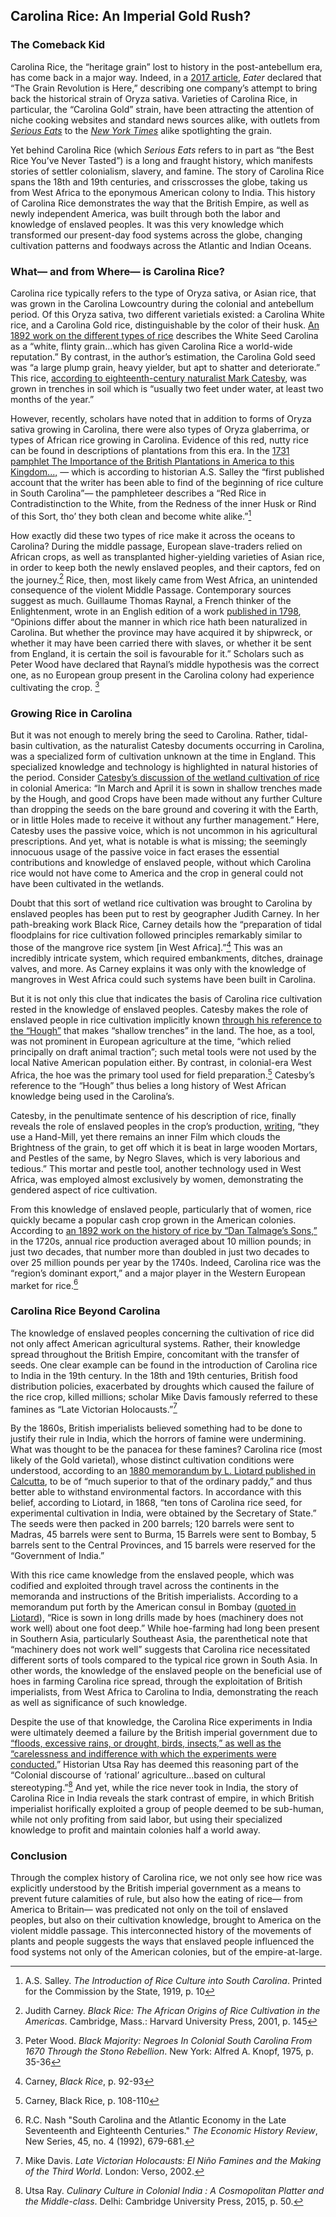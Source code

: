 <var data-essay
title="Carolina Rice"
data-banner="https://images.nypl.org/index.php?id=G92F023_016F&t=w"
data-layout="vtl"
data-num-maps="9"
data-num-images="6"
data-num-specimens="1"
data-num-primary-sources="7"
data-author="Julia Fine"></var>


<var title="American Civil War" id="Q8676" data-aliases="Civil War"></var>
<var title="South Carolina Lowcountry" id="Q3885311" data-aliases="Carolina Lowcountry"></var>
<var title="Oryza sativa" id="Q161426"></var>
<var title="Mark Catesby" id="Q334914" data-aliases="Catesby"></var>
<var title="Oryza glaberrima" id="Q2670252"></var>
<var title="Conditions of the slave trade" id="Q2500942" data-aliases="Middle Passage"></var>
<var title="Guillaume Thomas François Raynal" id="Q727782" data-aliases="Guillaume Thomas Raynal"></var>
<var title="cash crop" id="Q932139"></var>


## Carolina Rice: An Imperial Gold Rush? 

### The Comeback Kid
  
Carolina Rice, the “heritage grain” lost to history in the post-antebellum era, has come back in a major way. Indeed, in a [2017 article](https://www.eater.com/ad/15973794/carolina-gold-rice-heritage-grains), _Eater_ declared that “The Grain Revolution is Here,” describing one company’s attempt to bring back the historical strain of Oryza sativa. Varieties of Carolina Rice, in particular, the “Carolina Gold” strain, have been attracting the attention of niche cooking websites and standard news sources alike, with outlets from [_Serious Eats_](https://www.seriouseats.com/2016/05/carolina-gold-heirloom-rice-anson-mills.html) to the [_New York Times_](https://www.nytimes.com/2018/02/13/dining/hill-rice-slave-history.html?auth=login-email&login=email) alike spotlighting the grain.
<var data-primary="image"></var>
<var data-image id="wiki-commons-1" title="Illustration of Rice and the Rice-Bird in the Carolina Colony, 1754" data-url="https://upload.wikimedia.org/wikipedia/commons/thumb/d/d7/The-rice-bird.jpg/1600px-The-rice-bird.jpg"></var>

Yet behind Carolina Rice (which _Serious Eats_ refers to in part as “the Best Rice You’ve Never Tasted”) is a long and fraught history, which manifests stories of settler colonialism, slavery, and famine. The story of Carolina Rice spans the 18th and 19th centuries, and crisscrosses the globe, taking us from West Africa to the eponymous American colony to India. This history of Carolina Rice demonstrates the way that the British Empire, as well as newly independent America, was built through both the labor and knowledge of enslaved peoples. It was this very knowledge which transformed our present-day food systems across the globe, changing cultivation patterns and foodways across the Atlantic and Indian Oceans.
 <var data-map title="carolina rice points" data-center="23.688939, 78.678650" data-zoom="1"></var>
<var data-map-layer
	title="The Story of Carolina Rice"
	data-type="geojson"
	data-url="https://jstor-labs.github.io/plant-humanities/geojson/carolina rice points.json"
	data-active="true"></var>

 
### What— and from Where— is Carolina Rice?

  

Carolina rice typically refers to the type of Oryza sativa, or Asian rice, that was grown in the Carolina Lowcountry during the colonial and antebellum period. Of this Oryza sativa, two different varietials existed: a Carolina White rice, and a Carolina Gold rice, distinguishable by the color of their husk. [An 1892 work on the different types of rice](https://www.biodiversitylibrary.org/item/82844#page/27/mode/1up) describes the White Seed Carolina as a “white, flinty grain...which has given Carolina Rice a world-wide reputation.” By contrast, in the author’s estimation, the Carolina Gold seed was “a large plump grain, heavy yielder, but apt to shatter and deteriorate.” This rice, [according to eighteenth-century naturalist Mark Catesby](https://www.biodiversitylibrary.org/pageimage/38993744), was grown in trenches in soil which is “usually two feet under water, at least two months of the year.”
<var data-map title="lowcountry" data-center="32.779411, -79.943708" data-zoom="7"></var>
<var data-map-layer
	data-type="geojson"
	data-url="https://jstor-labs.github.io/plant-humanities/geojson/lowcountry.json"
	data-active="true"></var>

However, recently, scholars have noted that in addition to forms of Oryza sativa growing in Carolina, there were also types of Oryza glaberrima, or types of African rice growing in Carolina. Evidence of this red, nutty rice can be found in descriptions of plantations from this era. In the [1731 pamphlet The Importance of the British Plantations in America to this Kingdom...,](https://archive.org/details/importanceofbrit00hall/page/n6/mode/2up) — which is according to historian A.S. Salley the “first published account that the writer has been able to find of the beginning of rice culture in South Carolina”— the pamphleteer describes a “Red Rice in Contradistinction to the White, from the Redness of the inner Husk or Rind of this Sort, tho’ they both clean and become white alike.”[^ref1]
<var data-map title="west africa" data-center="12.586420, -8.107447" data-zoom="3"></var>
<var data-map-layer
	title="The Origins of Oryza glaberrima"
	data-type="geojson"
	data-url="https://jstor-labs.github.io/plant-humanities/geojson/west africa.json"
	data-active="true"></var>

How exactly did these two types of rice make it across the oceans to Carolina? During the middle passage, European slave-traders relied on African crops, as well as transplanted higher-yielding varieties of Asian rice, in order to keep both the newly enslaved peoples, and their captors, fed on the journey.[^ref2] Rice, then, most likely came from West Africa, an unintended consequence of the violent Middle Passage. Contemporary sources suggest as much. Guillaume Thomas Raynal, a French thinker of the Enlightenment, wrote in an English edition of a work [published in 1798](https://books.google.com/books?id=0YdaAAAAYAAJ&pg=PA402&lpg=PA402&dq=Opinions+differ+about+the+manner+in+which+rice+hath+been+naturalized+in+Carolina.+But+whether+the+province+may+have+acquired+it+by+shipwreck,+or+whether+it+may+have+been+carried+there+with+slaves,+or+whether+it+be+sent+from+England,+it+is+certain+the+soil+is+favourable+for+it.&source=bl&ots=SguqqW9ojc&sig=ACfU3U2wQdmA9nVXPAvoG8_IMxBvjq0N2Q&hl=en&sa=X&ved=2ahUKEwisrpuxwPfoAhVsmXIEHa3NDhsQ6AEwAHoECAsQKQ#v=onepage&q&f=false), “Opinions differ about the manner in which rice hath been naturalized in Carolina. But whether the province may have acquired it by shipwreck, or whether it may have been carried there with slaves, or whether it be sent from England, it is certain the soil is favourable for it.” Scholars such as Peter Wood have declared that Raynal’s middle hypothesis was the correct one, as no European group present in the Carolina colony had experience cultivating the crop. [^ref3]
  <var data-map title="middle_passage" data-center="32.301289, -64.649329" data-zoom="1"></var>
<var data-map-layer
	data-type="geojson"
	data-url="https://jstor-labs.github.io/plant-humanities/geojson/middle_passage.json"
	data-active="true"></var>

### Growing Rice in Carolina

  

But it was not enough to merely bring the seed to Carolina. Rather, tidal-basin cultivation, as the naturalist Catesby documents occurring in Carolina, was a specialized form of cultivation unknown at the time in England. This specialized knowledge and technology is highlighted in natural histories of the period. Consider [Catesby’s discussion of the wetland cultivation of rice](https://www.biodiversitylibrary.org/item/120381#page/41/mode/1up) in colonial America: “In March and April it is sown in shallow trenches made by the Hough, and good Crops have been made without any further Culture than dropping the seeds on the bare ground and covering it with the Earth, or in little Holes made to receive it without any further management.” Here, Catesby uses the passive voice, which is not uncommon in his agricultural prescriptions. And yet, what is notable is what is missing; the seemingly innocuous usage of the passive voice in fact erases the essential contributions and knowledge of enslaved people, without which Carolina rice would not have come to America and the crop in general could not have been cultivated in the wetlands.
 <var data-primary="image"></var>
<var data-image id="nypl-1235183" title="Late 19th-Century Drawing of the Rice Planting Process on a Carolina Plantation" data-fit="cover" data-url="https://images.nypl.org/index.php?id=1235183&t=w"></var>

Doubt that this sort of wetland rice cultivation was brought to Carolina by enslaved peoples has been put to rest by geographer Judith Carney. In her path-breaking work Black Rice, Carney details how the “preparation of tidal floodplains for rice cultivation followed principles remarkably similar to those of the mangrove rice system [in West Africa].”[^ref4] This was an incredibly intricate system, which required embankments, ditches, drainage valves, and more. As Carney explains it was only with the knowledge of mangroves in West Africa could such systems have been built in Carolina.
<var data-primary="image"></var>
<var data-image id="nypl-G92F023_003F" title="Photograph of a Wetland-Cultivated Carolina Rice Field" data-fit="cover" data-url="https://images.nypl.org/index.php?id=G92F023_003F&t=w"></var>


But it is not only this clue that indicates the basis of Carolina rice cultivation rested in the knowledge of enslaved peoples. Catesby makes the role of enslaved people in rice cultivation implicitly known [through his reference to the “Hough”](https://www.biodiversitylibrary.org/item/120381#page/41/mode/1up) that makes “shallow trenches” in the land. The hoe, as a tool, was not prominent in European agriculture at the time, “which relied principally on draft animal traction”; such metal tools were not used by the local Native American population either. By contrast, in colonial-era West Africa, the hoe was the primary tool used for field preparation.[^ref5] Catesby’s reference to the “Hough” thus belies a long history of West African knowledge being used in the Carolina’s.
<var data-primary="image"></var>
<var data-image id="nypl-1149814" title="1913 Drawing by Rice Planter Elizabeth Pringle" data-fit="contain" data-url="https://images.nypl.org/index.php?id=1149814&t=w"></var>

Catesby, in the penultimate sentence of his description of rice, finally reveals the role of enslaved peoples in the crop’s production, [writing](https://www.biodiversitylibrary.org/item/120381#page/41/mode/1up), “they use a Hand-Mill, yet there remains an inner Film which clouds the Brightness of the grain, to get off which it is beat in large wooden Mortars, and Pestles of the same, by Negro Slaves, which is very laborious and tedious.” This mortar and pestle tool, another technology used in West Africa, was employed almost exclusively by women, demonstrating the gendered aspect of rice cultivation.
<var data-primary="image"></var>
<var data-image id="nypl-1212087" title="1913 Drawing by Rice Planter Elizabeth Pringle" data-fit="contain" data-url="https://images.nypl.org/index.php?id=1212087&t=w" ></var>

From this knowledge of enslaved people, particularly that of women, rice quickly became a popular cash crop grown in the American colonies. According to [an 1892 work on the history of rice by “Dan Talmage’s Sons,”](https://www.biodiversitylibrary.org/item/82844#page/18/mode/1up) in the 1720s, annual rice production averaged about 10 million pounds; in just two decades, that number more than doubled in just two decades to over 25 million pounds per year by the 1740s. Indeed, Carolina rice was the “region’s dominant export,” and a major player in the Western European market for rice.[^ref6]
<var data-primary="image"></var>
<var data-image id="bhl-25670373" title="Production of Rice in America from 1720-1889" data-fit="contain" data-url="https://www.biodiversitylibrary.org/pageimage/25670373"></var>

  
  

### Carolina Rice Beyond Carolina

  The knowledge of enslaved peoples concerning the cultivation of rice did not only affect American agricultural systems. Rather, their knowledge spread throughout the British Empire, concomitant with the transfer of seeds. One clear example can be found in the introduction of Carolina rice to India in the 19th century. In the 18th and 19th centuries, British food distribution policies, exacerbated by droughts which caused the failure of the rice crop, killed millions; scholar Mike Davis famously referred to these famines as “Late Victorian Holocausts.”[^ref7]
<var data-map title="carolina_rice_transfers" data-center="12.586420, -8.107447" data-zoom="2"></var>
<var data-map-layer
	data-type="geojson"
	data-url="https://jstor-labs.github.io/plant-humanities/geojson/carolina_rice_transfer.json"
	data-active="true"></var>

By the 1860s, British imperialists believed something had to be done to justify their rule in India, which the horrors of famine were undermining. What was thought to be the panacea for these famines? Carolina rice (most likely of the Gold varietal), whose distinct cultivation conditions were understood, according to an [1880 memorandum by L. Liotard published in Calcutta](https://books.google.com/books?id=icUIAAAAQAAJ&pg=PA77&dq=carolina+rice+bengal&hl=en&newbks=1&newbks_redir=0&sa=X&ved=2ahUKEwiN1ayK1eDoAhWGgnIEHfpLCokQ6AEwAHoECAIQAg#v=onepage&q&f=false), to be of “much superior to that of the ordinary paddy,” and thus better able to withstand environmental factors. In accordance with this belief, according to Liotard, in 1868, “ten tons of Carolina rice seed, for experimental cultivation in India, were obtained by the Secretary of State.” The seeds were then packed in 200 barrels; 120 barrels were sent to Madras, 45 barrels were sent to Burma, 15 Barrels were sent to Bombay, 5 barrels sent to the Central Provinces, and 15 barrels were reserved for the “Government of India.” 
<var data-map title="indiaetc" data-center="23.688939, 78.678650" data-zoom="4.2"></var>
<var data-map-layer
	title="Rice Transfers across Southern Asia"
	data-type="geojson"
	data-url="https://jstor-labs.github.io/plant-humanities/geojson/indiaetc.json"
	data-active="true"></var>


With this rice came knowledge from the enslaved people, which was codified and exploited through travel across the continents in the memoranda and instructions of the British imperialists. According to a memorandum put forth by the American consul in Bombay ([quoted in Liotard](https://books.google.com/books?id=icUIAAAAQAAJ&pg=PA77&dq=carolina+rice+bengal&hl=en&newbks=1&newbks_redir=0&sa=X&ved=2ahUKEwiN1ayK1eDoAhWGgnIEHfpLCokQ6AEwAHoECAIQAg#v=onepage&q&f=false)), “Rice is sown in long drills made by hoes (machinery does not work well) about one foot deep.” While hoe-farming had long been present in Southern Asia, particularly Southeast Asia, the parenthetical note that “machinery does not work well” suggests that Carolina rice necessitated different sorts of tools compared to the typical rice grown in South Asia. In other words, the knowledge of the enslaved people on the beneficial use of hoes in farming Carolina rice spread, through the exploitation of British imperialists, from West Africa to Carolina to India, demonstrating the reach as well as significance of such knowledge.
<var data-map title="bombay" data-center="19.083495, 72.866069" data-zoom="8"></var>
<var data-map-layer
	title="Bombay"
	data-type="geojson"
	data-url="https://jstor-labs.github.io/plant-humanities/geojson/bombay.json"
	data-active="true"></var>

Despite the use of that knowledge, the Carolina Rice experiments in India were ultimately deemed a failure by the British imperial government due to [“floods, excessive rains, or drought, birds, insects,” as well as the “carelessness and indifference with which the experiments were conducted.](https://www.biodiversitylibrary.org/item/66916#page/219/mode/1up)” Historian Utsa Ray has deemed this reasoning part of the “Colonial discourse of ‘rational’ agriculture...based on cultural stereotyping.”[^ref8] And yet, while the rice never took in India, the story of Carolina Rice in India reveals the stark contrast of empire, in which British imperialist horifically exploited a group of people deemed to be sub-human, while not only profiting from said labor, but using their specialized knowledge to profit and maintain colonies half a world away. 
<var data-map title="indiaetc" data-center="23.688939, 78.678650" data-zoom="4.2"></var>
<var data-map-layer
	title="Rice Transfers across Southern Asia"
	data-type="geojson"
	data-url="https://jstor-labs.github.io/plant-humanities/geojson/indiaetc.json"
	data-active="true"></var>

  
  

### Conclusion

Through the complex history of Carolina rice, we not only see how rice was explicitly understood by the British imperial government as a means to prevent future calamities of rule, but also how the eating of rice— from America to Britain— was predicated not only on the toil of enslaved peoples, but also on their cultivation knowledge, brought to America on the violent middle passage. This interconnected history of the movements of plants and people suggests the ways that enslaved people influenced the food systems not only of the American colonies, but of the empire-at-large.
<var data-map title="carolina rice points" data-center="23.688939, 78.678650" data-zoom="1"></var>
<var data-map-layer
	title="The Story of Carolina Rice"
	data-type="geojson"
	data-url="https://jstor-labs.github.io/plant-humanities/geojson/carolina rice points.json"
	data-active="true"></var>

[^ref1]: A.S. Salley. _The Introduction of Rice Culture into South Carolina_. Printed for the Commission by the State, 1919, p. 10

[^ref2]: Judith Carney. _Black Rice: The African Origins of Rice Cultivation in the Americas_. Cambridge, Mass.: Harvard University Press, 2001, p. 145

[^ref3]: Peter Wood. _Black Majority: Negroes In Colonial South Carolina From 1670 Through the Stono Rebellion_. New York: Alfred A. Knopf, 1975, p. 35-36

[^ref4]: Carney, _Black Rice_, p. 92-93

[^ref5]: Carney, Black Rice, p. 108-110

[^ref6]: R.C. Nash "South Carolina and the Atlantic Economy in the Late Seventeenth and Eighteenth Centuries." _The Economic History Review_, New Series, 45, no. 4 (1992), 679-681.

[^ref7]: Mike Davis. _Late Victorian Holocausts: El Niño Famines and the Making of the Third World_. London: Verso, 2002.

[^ref8]: Utsa Ray. _Culinary Culture in Colonial India : A Cosmopolitan Platter and the Middle-class_. Delhi: Cambridge University Press, 2015, p. 50. 
